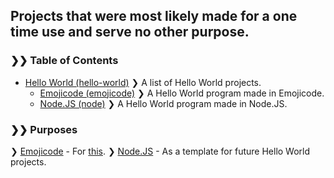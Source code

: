 ## Projects that were most likely made for a one time use and serve no other purpose.

### ❯❯ Table of Contents
- [Hello World (hello-world)](hello-world) ❯ A list of Hello World projects.
    - [Emojicode (emojicode)](hello-world/emojicode) ❯ A Hello World program made in Emojicode.
    - [Node.JS (node)](hello-world/node) ❯ A Hello World program made in Node.JS.

### ❯❯ Purposes
❯ [Emojicode](hello-world/emojicode) - For [this](https://local-hack-day-share-day-1.devpost.com/).
❯ [Node.JS](hello-world/node) - As a template for future Hello World projects.